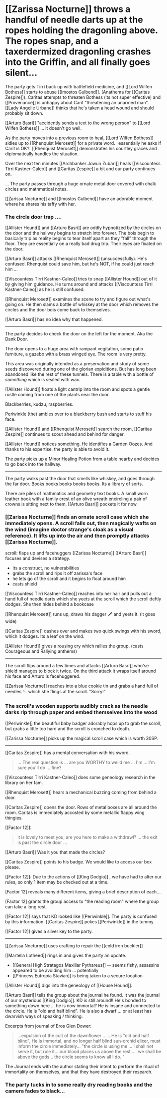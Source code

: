 # [[Zarissa Nocturne]] throws a handful of needle darts up at the ropes holding the dragonling above. The ropes snap, and a taxerdermized dragonling crashes into the Griffin, and all finally goes silent...


The party gets Tirri back up with battlefield medicine, and [[Lord Wilfen Bothess]] starts to abuse [[Imostos Gulbend]]. (Anathema for [[Caritas Zespire]]).  Caritas attempts to threaten Bothess (its not super effective) and [[Provenance]] is unhappy about Carit "threatening an unarmed man".  [[Lady Angelle Urbane]] thinks that he's taken a head wound and should probably sit down.

[[Arturo Basri]] "accidently sends a text to the wrong person" to [[Lord Wilfen Bothess]] ... it doesn't go well.

As the party moves into a previous room to heal, [[Lord Wilfen Bothess]] sidles up to [[Rhenquist Merosett]] for a private word.  _essentially he asks if Carit is OK?.  [[Rhenquist Merosett]] demonstrates his courtley graces and diplomatically handles the situation.

Over the next ten minutes [[Archbanker Jowun Zubari]] heals [[Viscountess Tirri Kastner-Caleo]] and [[Caritas Zespire]] a bit and our party continues on.

... The party passes through a huge ornate metal door covered with chalk circles and mathmatical notes.

[[Zarissa Nocturne]] and [[Imostos Gulbend]] have an adorable moment where he shares his taffy with her.

### The circle door trap ....
[[Allister Hound]] and [[Arturo Basri]] are oddly hypnotized by the circles on the door and the hallway begins to stretch into forever.  The bois begin to basically trip as reality begins to tear itself apart as they "fall" through the floor.  They are essentially on a really bad drug trip.  Their eyes are fixated on the door.

[[Arturo Basri]] attacks [[Rhenquist Merosett]] (unsuccessfully). He's confused.  Rhenquist could save him, but he's NOT, if he could just reach him ...  

[[Viscountess Tirri Kastner-Caleo]] tries to snap [[Allister Hound]] out of it by giving him guidance.  He turns around and attacks [[Viscountess Tirri Kastner-Caleo]] as he is still confused.

[[Rhenquist Merosett]] examines the scene to try and figure out what's going on.  He then slams a bottle of whiskey at the door which removes the circles and the door bois come back to themselves.

[[Arturo Basri]] has no idea why that happened.  

---

The party decides to check the door on the left for the moment.  Aka the Dank Door.

The door opens to a huge area with rampant vegitation, some patio furniture, a gazebo with a brass winged eye.  The room is very pretty.

This area was originally intended as a preservation and study of some seeds discovered during one of the glorian expiditions.  But has long been abandoned like the rest of these tunnels.    There is a table with a bottle of _something_ which is sealed with wax.

[[Allister Hound]] floats a light cantrip into the room and spots a gentle rustle coming from one of the plants near the door.

Blackberries, kudzu, raspberries.

Periwinkle (the) ambles over to a blackberry bush and starts to stuff his face.

[[Allister Hound]] and [[Rhenquist Merosett]] search the room,   [[Caritas Zespire]] continues to scout ahead and behind for danger.

[[Allister Hound]] notices something.  He identifies a Garden Oozes.  And thanks to his expertise, the party is able to avoid it.

The party picks up a Minor Healing Potion from a table nearby and decides to go back into the hallway.

---

The party walks past the door that smells like whiskey, and goes through the far door.  Books books books books books.  Its a library of sorts.

There are piles of mathmatics and geometry text books.  A small worn leather book with a family crest of an olive wreath encircling a pair of crowns is sitting next to them.  [[Arturo Basri]] pockets it for now.

### [[Zarissa Nocturne]] finds an ornate scroll case which she immediately opens.  A scroll falls out, then magically wafts on the wind (imagine doctor strange's cloak as a visual reference).  It lifts up into the air and then promptly attacks [[Zarissa Nocturne]].

scroll:  flaps up and facehuggers [[Zarissa Nocturne]]
[[Arturo Basri]] focuses and devises a strategy.
- Its a construct, no vulnerabilities 
- grabs the scroll and rips it off zarissa's face
- he lets go of the scroll and it begins to float around him
- casts shield

[[Viscountess Tirri Kastner-Caleo]] reaches into her hair and pulls out a hand full of needle darts which she yeets at the scroll which the scroll deftly dodges.  She then hides behind a bookcase

[[Rhenquist Merosett]] runs up, draws his dagger 🗡️  and yeets it.  (it goes wide)

[[Caritas Zespire]] dashes over and makes two quick swings with his sword, which it dodges.  Its a leaf on the wind.

[[Allister Hound]] gives a rousing cry which rallies the group.  (casts Courageous and Rallying anthems)

---

The scroll flips around a few times and attacks [[Arturo Basri]] who'se shield manages to block it twice.  On the third attack it wraps itself around his face and Arturo is facehuggered.

[[Zarissa Nocturne]] reaches into a blue cookie tin and grabs a hand full of needles 🪡  which she flings at the scroll.  "Sorry!"  

### The scroll's wooden supports audibly crack as the needle darks rip through paper and embed themselves into the wood

[[Periwinkle]] the beautiful baby badger adorably hops up to grab the scroll, but grabs a little too hard and the scroll is cronched to death.

[[Zarissa Nocturne]] picks up the magical scroll case which is worth 30SP.

---

[[Caritas Zespire]] has a mental conversation with his sword.  
> ... The real question is ... are you WORTHY to weild me ... I'm ... I'm sure you'll do ... fine?


[[Viscountess Tirri Kastner-Caleo]] does some geneology research in the library on her fam.

[[Rhenquist Merosett]] hears a mechanical buzzing coming from behind a door.

[[Caritas Zespire]] opens the door.  Rows of metal boxes are all around the room.  Caritas is immediately accosted by some metallic flappy wing thingies.  

[[Factor 12]]:
> it is lovely to meet you, are you here to make a withdrawl?
> ... the exit is past the circle door ... 

[[Arturo Basri]] Was it you that made the circles?  

[[Caritas Zespire]] points to his badge.  We would like to access our box please.

[[Factor 12]]:  Due to the actions of [[King Dodgio]] , we have had to alter our rules, so only 1 item may be checked out at a time.

[Factor 12] reveals many different items, giving a brief description of each.... 

[Factor 12] grants the group access to "the reading room" where the group can take a long rest.

[[Factor 12]] says that KD looked like [[Periwinkle]].  The party is confused by this information.  [[Caritas Zespire]] pokes [[Periwinkle]] in the tummy.  

[[Factor 12]] gives a silver key to the party.  

--- 

[[Zarissa Nocturne]] uses crafting to repair the [[cold iron buckler]]

[[Martella Lotheed]] rings in and gives the party an update.
- [[General High Stratagos Maxillar Pythareus]] -- seems fishy, assassins appeared to be avoiding him ... potentially
- [[Princess Eutropia Stavian]] is being taken to a secure location

[[Allister Hound]] digs into the geneology of [[House Hound]].

[[Arturo Basri]] tells the group about the journal he found.  It was the journal of our mysterious [[King Dodgio]].  KD is still around!!  He's bonded to something down here ... he is now immortal?  He is insane and connected to the circle.  He is "old and half blind".  He is also a dwarf ... or at least has dwarvish ways of speaking / thinking.

Excerpts from journal of Eros Glen Dower:
> ...expulsion of the cult of the dawnflower .. 
> ... He is "old and half blind",
   He is immortal, and no longer half blind
   sun-orchid elixer, must inform the circle immediately...
   "the circle is using me ... I shall not serve it, but rule it... our blood places us above the rest .... we shall be above the gods .. the circle seems to know all I do. "

The Journal ends with the author stating their intent to perform the ritual of immortality on themselves, and that they have destroyed their research.

### The party tucks in to some really dry reading books and the camera fades to black...

